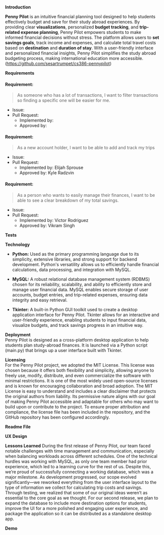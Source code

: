 **Introduction**  
  
**Penny Pilot** is an intuitive financial planning tool designed to help students effectively budget and save for their study abroad experiences. By providing clear **visualizations**, personalized **budget tracking**, and **trip-related expense planning**, Penny Pilot empowers students to make informed financial decisions without stress. The platform allows users to **set savings goals**, track income and expenses, and calculate total travel costs based on **destination** and **duration of stay**. With a user-friendly interface and personalized financial insights, Penny Pilot simplifies the study abroad budgeting process, making international education more accessible. (https://github.com/sesartrumpet/cs386-pennypilot)  

**Requirements**  

#### Requirement:
> As someone who has a lot of transactions, I want to filter transactions so finding a specific one will be easier for me.
 - Issue:
 - Pull Request: <link>
    - Implemented by:
    - Approved by:
<screenshot>

#### Requirement:
> As a new account holder, I want to be able to add and track my trips
 - Issue: [<link>](https://github.com/sesartrumpet/cs386-pennypilot/issues/115)
 - Pull Request: [<link>](https://github.com/sesartrumpet/cs386-pennypilot/pull/119)
    - Implemented by: Elijah Sprouse
    - Approved by: Kyle Radzvin
<screenshot>

#### Requirement:
> As a person who wants to easily manage their finances, I want to be able to see a clear breakdown of my total savings.
  - Issue: [<link>](https://github.com/sesartrumpet/cs386-pennypilot/issues/45)
  - Pull Request: [<link>](https://github.com/sesartrumpet/cs386-pennypilot/pull/144)
    - Implemented by: Victor Rodriguez
    - Approved by: Vikram Singh
<screenshot>


**Tests**  

**Technology**    

- **Python:** Used as the primary programming language due to its simplicity, extensive libraries, and strong support for backend development. Python's versatility allows us to efficiently handle financial calculations, data processing, and integration with MySQL.    

- **MySQL:** A robust relational database management system (RDBMS) chosen for its reliability, scalability, and ability to efficiently store and manage user financial data. MySQL enables secure storage of user accounts, budget entries, and trip-related expenses, ensuring data integrity and easy retrieval.    

- **Tkinter:** A built-in Python GUI toolkit used to create a desktop application interface for Penny Pilot. Tkinter allows for an interactive and user-friendly experience, enabling students to input financial data, visualize budgets, and track savings progress in an intuitive way.
  
**Deployment**   
Penny Pilot is designed as a cross-platform desktop application to help students plan study-abroad finances. It is launched via a Python script (main.py) that brings up a user interface built with Tkinter.

**Licensing**   
For the Penny Pilot project, we adopted the MIT License. This license was chosen because it offers both flexibility and simplicity, allowing anyone to freely use, modify, distribute, and even commercialize the software with minimal restrictions. It is one of the most widely used open-source licenses and is known for encouraging collaboration and broad adoption. The MIT License is easy to understand and includes a clear disclaimer that protects the original authors from liability. Its permissive nature aligns with our goal of making Penny Pilot accessible and adaptable for others who may want to build upon or contribute to the project. To ensure proper attribution and compliance, the license file has been included in the repository, and the GitHub repository has been configured accordingly.

**Readme File**   

**UX Design**   

**Lessons Learned** 
During the first release of Penny Pilot, our team faced notable challenges with time management and communication, especially when balancing workloads across different schedules. One of the technical hurdles was working with MySQL, as only one team member had prior experience, which led to a learning curve for the rest of us. Despite this, we’re proud of successfully connecting a working database, which was a major milestone. As development progressed, our scope evolved significantly—we reworked everything from the user interface layout to the type of information we collect for calculating trip costs and savings. Through testing, we realized that some of our original ideas weren’t as essential to the core goal as we thought. For our second release, we plan to expand the database to include more destination options for students, improve the UI for a more polished and engaging user experience, and package the application so it can be distributed as a standalone desktop app.

**Demo**   



